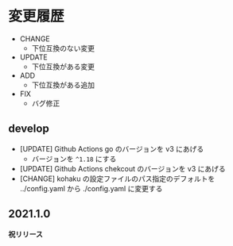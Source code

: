 # 変更履歴

- CHANGE
    - 下位互換のない変更
- UPDATE
    - 下位互換がある変更
- ADD
    - 下位互換がある追加
- FIX
    - バグ修正

## develop

- [UPDATE] Github Actions go のバージョンを v3 にあげる
    - バージョンを `^1.18` にする
- [UPDATE] Github Actions chekcout のバージョンを v3 にあげる
- [CHANGE] kohaku の設定ファイルのパス指定のデフォルトを ../config.yaml から ./config.yaml に変更する

## 2021.1.0

**祝リリース**
